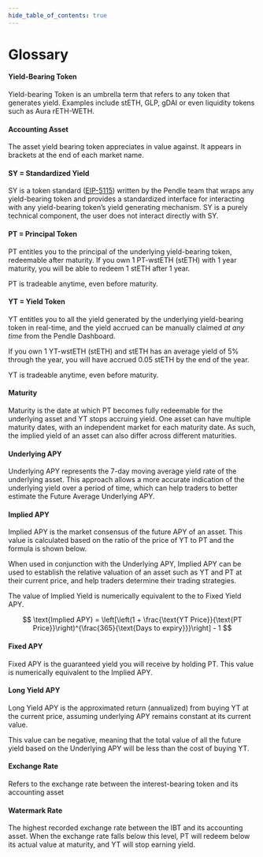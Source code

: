 ```yaml
---
hide_table_of_contents: true
---
```


# Glossary

#### Yield-Bearing Token

Yield-bearing Token is an umbrella term that refers to any token that generates yield. Examples include stETH, GLP, gDAI or even liquidity tokens such as Aura rETH-WETH.

#### Accounting Asset

The asset yield bearing token appreciates in value against. It appears in brackets at the end of each market name.

#### SY = Standardized Yield

SY is a token standard ([EIP-5115](https://eips.ethereum.org/EIPS/eip-5115)) written by the Pendle team that wraps any yield-bearing token and provides a standardized interface for interacting with any yield-bearing token’s yield generating mechanism. SY is a purely technical component, the user does not interact directly with SY.

#### PT = Principal Token

PT entitles you to the principal of the underlying yield-bearing token, redeemable after maturity. If you own 1 PT-wstETH (stETH) with 1 year maturity, you will be able to redeem 1 stETH after 1 year.

PT is tradeable anytime, even before maturity.

#### YT = Yield Token

YT entitles you to all the yield generated by the underlying yield-bearing token in real-time, and the yield accrued can be manually claimed *at any time* from the Pendle Dashboard. 

If you own 1 YT-wstETH (stETH) and stETH has an average yield of 5% through the year, you will have accrued 0.05 stETH by the end of the year.

YT is tradeable anytime, even before maturity.

#### Maturity

Maturity is the date at which PT becomes fully redeemable for the underlying asset and YT stops accruing yield. One asset can have multiple maturity dates, with an independent market for each maturity date. As such, the implied yield of an asset can also differ across different maturities.

#### Underlying APY

Underlying APY represents the 7-day moving average yield rate of the underlying asset. This approach allows a more accurate indication of the underlying yield over a period of time, which can help traders to better estimate the Future Average Underlying APY.

#### Implied APY

Implied APY is the market consensus of the future APY of an asset. This value is calculated based on the ratio of the price of YT to PT and the formula is shown below. 

When used in conjunction with the Underlying APY, Implied APY can be used to establish the relative valuation of an asset such as YT and PT at their current price, and help traders determine their trading strategies.

The value of Implied Yield is numerically equivalent to the to Fixed Yield APY.

$$
\text{Implied APY} = \left[\left(1 + \frac{\text{YT Price}}{\text{PT Price}}\right)^{\frac{365}{\text{Days to expiry}}}\right] - 1
$$

#### Fixed APY

Fixed APY is the guaranteed yield you will receive by holding PT. This value is numerically equivalent to the Implied APY.

#### Long Yield APY

Long Yield APY is the approximated return (annualized) from buying YT at the current price, assuming underlying APY remains constant at its current value. 

This value can be negative, meaning that the total value of all the future yield based on the Underlying APY will be less than the cost of buying YT.

#### Exchange Rate

Refers to the exchange rate between the interest-bearing token and its accounting asset

#### Watermark Rate

The highest recorded exchange rate between the IBT and its accounting asset. When the exchange rate falls below this level, PT will redeem below its actual value at maturity, and YT will stop earning yield.